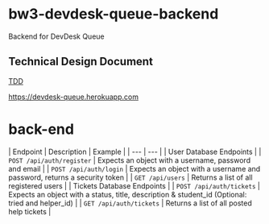 # bw3-devdesk-queue-backend
Backend for DevDesk Queue

## Technical Design Document
[TDD](https://docs.google.com/document/d/1NNdDonJhEtS1wGPb88NQR7Fg2C0gkBwX51sXeloip68/edit#)


https://devdesk-queue.herokuapp.com


# back-end

| Endpoint | Description | Example |
| --- | --- |
| User Database Endpoints |
| `POST /api/auth/register` | Expects an object with a username, password and email |
| `POST /api/auth/login` | Expects an object with a username and password, returns a security token |
| `GET /api/users` | Returns a list of all registered users | 
| Tickets Database Endpoints |
| `POST /api/auth/tickets` | Expects an object with a status, title, description & student_id (Optional: tried and helper_id) |
| `GET /api/auth/tickets` | Returns a list of all posted help tickets | 


